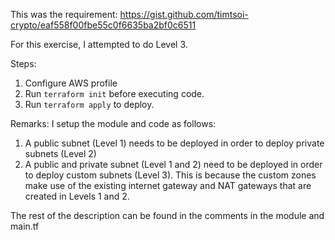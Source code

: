 This was the requirement: https://gist.github.com/timtsoi-crypto/eaf558f00fbe55c0f6635ba2bf0c6511

For this exercise, I attempted to do Level 3.

Steps:
1. Configure AWS profile
2. Run `terraform init` before executing code.
3. Run `terraform apply` to deploy.

Remarks:
I setup the module and code as follows:
1. A public subnet (Level 1) needs to be deployed in order to deploy private subnets (Level 2)
2. A public and private subnet (Level 1 and 2) need to be deployed in order to deploy custom subnets (Level 3). This is because the custom zones make use of the existing internet gateway and NAT gateways that are created in Levels 1 and 2.

The rest of the description can be found in the comments in the module and main.tf